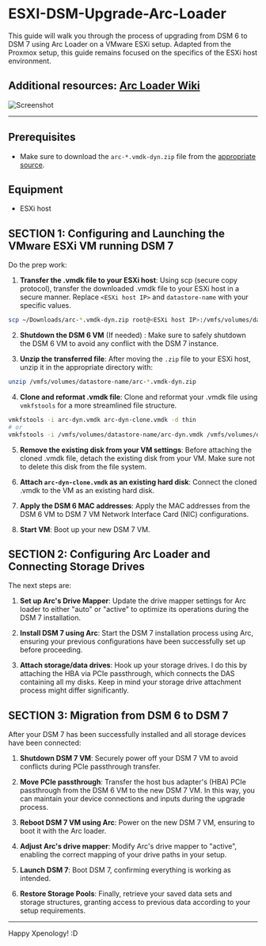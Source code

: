 # ESXI-DSM-Upgrade-Arc-Loader

This guide will walk you through the process of upgrading from DSM 6 to DSM 7 using Arc Loader on a VMware ESXi setup. Adapted from the Proxmox setup, this guide remains focused on the specifics of the ESXi host environment.

Additional resources: [Arc Loader Wiki](https://github.com/AuxXxilium/AuxXxilium/wiki)
---

![Screenshot](https://i.postimg.cc/Hn9cbNY8/image.png)

---

## Prerequisites

- Make sure to download the `arc-*.vmdk-dyn.zip` file from the [appropriate source](https://github.com/AuxXxilium/arc/releases).

## Equipment

- ESXi host

## SECTION 1: Configuring and Launching the VMware ESXi VM running DSM 7

Do the prep work:

1. **Transfer the .vmdk file to your ESXi host**: Using scp (secure copy protocol), transfer the downloaded .vmdk file to your ESXi host in a secure manner. Replace `<ESXi host IP>` and `datastore-name` with your specific values.
 ```bash
scp ~/Downloads/arc-*.vmdk-dyn.zip root@<ESXi host IP>:/vmfs/volumes/datastore-name/
```

2. **Shutdown the DSM 6 VM** (If needed) : Make sure to safely shutdown the DSM 6 VM to avoid any conflict with the DSM 7 instance. 

3. **Unzip the transferred file**: After moving the `.zip` file to your ESXi host, unzip it in the appropriate directory with:
```bash
unzip /vmfs/volumes/datastore-name/arc-*.vmdk-dyn.zip
```

4. **Clone and reformat .vmdk file**: Clone and reformat your .vmdk file using `vmkfstools` for a more streamlined file structure.
```bash
vmkfstools -i arc-dyn.vmdk arc-dyn-clone.vmdk -d thin
# or 
vmkfstools -i /vmfs/volumes/datastore-name/arc-dyn.vmdk /vmfs/volumes/datastore-name/arc-dyn-clone.vmdk -d thin
```

5. **Remove the existing disk from your VM settings**: Before attaching the cloned .vmdk file, detach the existing disk from your VM. Make sure not to delete this disk from the file system.

6. **Attach `arc-dyn-clone.vmdk` as an existing hard disk**: Connect the cloned .vmdk to the VM as an existing hard disk.

7. **Apply the DSM 6 MAC addresses**: Apply the MAC addresses from the DSM 6 VM to DSM 7 VM Network Interface Card (NIC) configurations.

8. **Start VM**: Boot up your new DSM 7 VM.

## SECTION 2: Configuring Arc Loader and Connecting Storage Drives

The next steps are:

1. **Set up Arc's Drive Mapper**: Update the drive mapper settings for Arc loader to either "auto" or "active" to optimize its operations during the DSM 7 installation.

2. **Install DSM 7 using Arc**: Start the DSM 7 installation process using Arc, ensuring your previous configurations have been successfully set up before proceeding.

3. **Attach storage/data drives**: Hook up your storage drives. I do this by attaching the HBA via PCIe passthrough, which connects the DAS containing all my disks. Keep in mind your storage drive attachment process might differ significantly.

## SECTION 3: Migration from DSM 6 to DSM 7

After your DSM 7 has been successfully installed and all storage devices have been connected:

1. **Shutdown DSM 7 VM**: Securely power off your DSM 7 VM to avoid conflicts during PCIe passthrough transfer.

2. **Move PCIe passthrough**: Transfer the host bus adapter's (HBA) PCIe passthrough from the DSM 6 VM to the new DSM 7 VM. In this way, you can maintain your device connections and inputs during the upgrade process.

3. **Reboot DSM 7 VM using Arc**: Power on the new DSM 7 VM, ensuring to boot it with the Arc loader.

4. **Adjust Arc's drive mapper**: Modify Arc's drive mapper to "active", enabling the correct mapping of your drive paths in your setup.

5. **Launch DSM 7**: Boot DSM 7, confirming everything is working as intended.

6. **Restore Storage Pools**: Finally, retrieve your saved data sets and storage structures, granting access to previous data according to your setup requirements.

---

Happy Xpenology! :D


